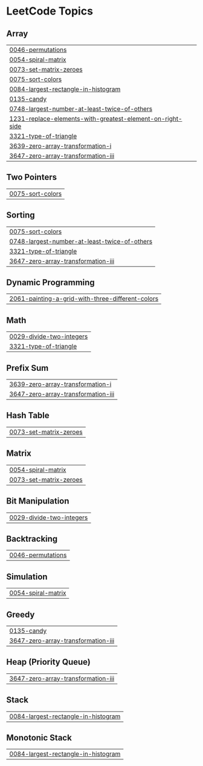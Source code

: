 

<!---LeetCode Topics Start-->
# LeetCode Topics
## Array
|  |
| ------- |
| [0046-permutations](https://github.com/solomon-2105/DSA/tree/master/0046-permutations) |
| [0054-spiral-matrix](https://github.com/solomon-2105/DSA/tree/master/0054-spiral-matrix) |
| [0073-set-matrix-zeroes](https://github.com/solomon-2105/DSA/tree/master/0073-set-matrix-zeroes) |
| [0075-sort-colors](https://github.com/solomon-2105/DSA/tree/master/0075-sort-colors) |
| [0084-largest-rectangle-in-histogram](https://github.com/solomon-2105/DSA/tree/master/0084-largest-rectangle-in-histogram) |
| [0135-candy](https://github.com/solomon-2105/DSA/tree/master/0135-candy) |
| [0748-largest-number-at-least-twice-of-others](https://github.com/solomon-2105/DSA/tree/master/0748-largest-number-at-least-twice-of-others) |
| [1231-replace-elements-with-greatest-element-on-right-side](https://github.com/solomon-2105/DSA/tree/master/1231-replace-elements-with-greatest-element-on-right-side) |
| [3321-type-of-triangle](https://github.com/solomon-2105/DSA/tree/master/3321-type-of-triangle) |
| [3639-zero-array-transformation-i](https://github.com/solomon-2105/DSA/tree/master/3639-zero-array-transformation-i) |
| [3647-zero-array-transformation-iii](https://github.com/solomon-2105/DSA/tree/master/3647-zero-array-transformation-iii) |
## Two Pointers
|  |
| ------- |
| [0075-sort-colors](https://github.com/solomon-2105/DSA/tree/master/0075-sort-colors) |
## Sorting
|  |
| ------- |
| [0075-sort-colors](https://github.com/solomon-2105/DSA/tree/master/0075-sort-colors) |
| [0748-largest-number-at-least-twice-of-others](https://github.com/solomon-2105/DSA/tree/master/0748-largest-number-at-least-twice-of-others) |
| [3321-type-of-triangle](https://github.com/solomon-2105/DSA/tree/master/3321-type-of-triangle) |
| [3647-zero-array-transformation-iii](https://github.com/solomon-2105/DSA/tree/master/3647-zero-array-transformation-iii) |
## Dynamic Programming
|  |
| ------- |
| [2061-painting-a-grid-with-three-different-colors](https://github.com/solomon-2105/DSA/tree/master/2061-painting-a-grid-with-three-different-colors) |
## Math
|  |
| ------- |
| [0029-divide-two-integers](https://github.com/solomon-2105/DSA/tree/master/0029-divide-two-integers) |
| [3321-type-of-triangle](https://github.com/solomon-2105/DSA/tree/master/3321-type-of-triangle) |
## Prefix Sum
|  |
| ------- |
| [3639-zero-array-transformation-i](https://github.com/solomon-2105/DSA/tree/master/3639-zero-array-transformation-i) |
| [3647-zero-array-transformation-iii](https://github.com/solomon-2105/DSA/tree/master/3647-zero-array-transformation-iii) |
## Hash Table
|  |
| ------- |
| [0073-set-matrix-zeroes](https://github.com/solomon-2105/DSA/tree/master/0073-set-matrix-zeroes) |
## Matrix
|  |
| ------- |
| [0054-spiral-matrix](https://github.com/solomon-2105/DSA/tree/master/0054-spiral-matrix) |
| [0073-set-matrix-zeroes](https://github.com/solomon-2105/DSA/tree/master/0073-set-matrix-zeroes) |
## Bit Manipulation
|  |
| ------- |
| [0029-divide-two-integers](https://github.com/solomon-2105/DSA/tree/master/0029-divide-two-integers) |
## Backtracking
|  |
| ------- |
| [0046-permutations](https://github.com/solomon-2105/DSA/tree/master/0046-permutations) |
## Simulation
|  |
| ------- |
| [0054-spiral-matrix](https://github.com/solomon-2105/DSA/tree/master/0054-spiral-matrix) |
## Greedy
|  |
| ------- |
| [0135-candy](https://github.com/solomon-2105/DSA/tree/master/0135-candy) |
| [3647-zero-array-transformation-iii](https://github.com/solomon-2105/DSA/tree/master/3647-zero-array-transformation-iii) |
## Heap (Priority Queue)
|  |
| ------- |
| [3647-zero-array-transformation-iii](https://github.com/solomon-2105/DSA/tree/master/3647-zero-array-transformation-iii) |
## Stack
|  |
| ------- |
| [0084-largest-rectangle-in-histogram](https://github.com/solomon-2105/DSA/tree/master/0084-largest-rectangle-in-histogram) |
## Monotonic Stack
|  |
| ------- |
| [0084-largest-rectangle-in-histogram](https://github.com/solomon-2105/DSA/tree/master/0084-largest-rectangle-in-histogram) |
<!---LeetCode Topics End-->
